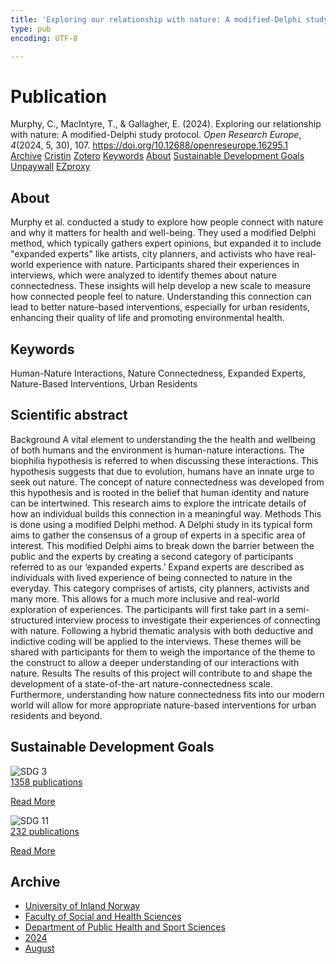 ```yaml
---
title: 'Exploring our relationship with nature: A modified-Delphi study protocol'
type: pub
encoding: UTF-8

---
```

<h1>Publication</h1>
<article id="csl-bib-container-92EQ46IU" class="csl-bib-container">
  <div class="csl-bib-body"> <div class="csl-entry">Murphy, C., MacIntyre, T., &#38; Gallagher, E. (2024). Exploring our relationship with nature: A modified-Delphi study protocol. <i>Open Research Europe</i>, <i>4</i>(2024, 5, 30), 107. <a href="https://doi.org/10.12688/openreseurope.16295.1">https://doi.org/10.12688/openreseurope.16295.1</a></div> </div>
  <div class="csl-bib-buttons">
    <a href="#taxonomy-article-92EQ46IU" alt="archive" class="csl-bib-button">Archive</a>
    <a href="https://app.cristin.no/results/show.jsf?id=2289458" alt="Cristin" class="csl-bib-button">Cristin</a>
    <a href="http://zotero.org/groups/5881554/items/92EQ46IU" alt="Zotero" class="csl-bib-button">Zotero</a>
    <a href="#keywords-article-92EQ46IU" alt="keywords" class="csl-bib-button">Keywords</a>
    <a href="#about-article-92EQ46IU" alt="about_pub" class="csl-bib-button">About</a>
    <a href="#sdg-article-92EQ46IU" alt="sdg" class="csl-bib-button">Sustainable Development Goals</a>
    <a href="https://doi.org/10.12688/openreseurope.16295.1" alt="Unpaywall" class="csl-bib-button">Unpaywall</a>
    <a href="https://doi.org/10.12688/openreseurope.16295.1" alt="EZproxy" class="csl-bib-button">EZproxy</a>
  </div>
  <div id="csl-bib-meta-container-92EQ46IU"></div>
</article>
<div id="csl-bib-meta-92EQ46IU" class="csl-bib-meta">
  <article id="about-article-92EQ46IU" class="about_pub-article">
    <h1>About</h1>
    Murphy et al. conducted a study to explore how people connect with nature and why it matters for health and well-being. They used a modified Delphi method, which typically gathers expert opinions, but expanded it to include "expanded experts" like artists, city planners, and activists who have real-world experience with nature. Participants shared their experiences in interviews, which were analyzed to identify themes about nature connectedness. These insights will help develop a new scale to measure how connected people feel to nature. Understanding this connection can lead to better nature-based interventions, especially for urban residents, enhancing their quality of life and promoting environmental health.
  </article>
  <article id="keywords-article-92EQ46IU" class="keywords-article">
    <h1>Keywords</h1>
    Human-Nature Interactions, Nature Connectedness, Expanded Experts, Nature-Based Interventions, Urban Residents
  </article>
  <article id="abstract-article-92EQ46IU" class="abstract-article">
    <h1>Scientific abstract</h1>
    Background A vital element to understanding the the health and wellbeing of both humans and the environment is human-nature interactions. The biophilia hypothesis is referred to when discussing these interactions. This hypothesis suggests that due to evolution, humans have an innate urge to seek out nature. The concept of nature connectedness was developed from this hypothesis and is rooted in the belief that human identity and nature can be intertwined. This research aims to explore the intricate details of how an individual builds this connection in a meaningful way. Methods This is done using a modified Delphi method. A Delphi study in its typical form aims to gather the consensus of a group of experts in a specific area of interest. This modified Delphi aims to break down the barrier between the public and the experts by creating a second category of participants referred to as our ‘expanded experts.’ Expand experts are described as individuals with lived experience of being connected to nature in the everyday. This category comprises of artists, city planners, activists and many more. This allows for a much more inclusive and real-world exploration of experiences. The participants will first take part in a semi-structured interview process to investigate their experiences of connecting with nature. Following a hybrid thematic analysis with both deductive and indictive coding will be applied to the interviews. These themes will be shared with participants for them to weigh the importance of the theme to the construct to allow a deeper understanding of our interactions with nature. Results The results of this project will contribute to and shape the development of a state-of-the-art nature-connectedness scale. Furthermore, understanding how nature connectedness fits into our modern world will allow for more appropriate nature-based interventions for urban residents and beyond.
  </article>
  <article id="sdg-article-92EQ46IU" class="sdg-article">
    <h1>Sustainable Development Goals</h1>
    <div class="sdg-container"><div id="sdg3" class="sdg">
        <img src="{{< params subfolder >}}images/sdg/sdg03_en.png" class="image" alt="SDG 3">
        <div class="sdg-overlay">
          <a href="{{< params subfolder >}}en/archive/?sdg=3#archive" class="sdg-publication-count"><span>1358</span> publications</a>
          <p><a href="https://sdgs.un.org/goals/goal3" class="sdg-read-more">Read More</a></p>
        </div>
      </div> <div id="sdg11" class="sdg">
        <img src="{{< params subfolder >}}images/sdg/sdg11_en.png" class="image" alt="SDG 11">
        <div class="sdg-overlay">
          <a href="{{< params subfolder >}}en/archive/?sdg=11#archive" class="sdg-publication-count"><span>232</span> publications</a>
          <p><a href="https://sdgs.un.org/goals/goal11" class="sdg-read-more">Read More</a></p>
        </div>
      </div></div>
  </article>
  <article id="taxonomy-article-92EQ46IU" class="taxonomy-article">
    <h1>Archive</h1>
    <ul>
      <li><a href="{{< params subfolder >}}en/archive/?key=3DCRN523">University of Inland Norway</a></li>
      <li><a href="{{< params subfolder >}}en/archive/?key=IDKFS3MX">Faculty of Social and Health Sciences</a></li>
      <li><a href="{{< params subfolder >}}en/archive/?key=FJXE3Z8X">Department of Public Health and Sport Sciences</a></li>
      <li><a href="{{< params subfolder >}}en/archive/?key=DLUBDP8T">2024</a></li>
      <li><a href="{{< params subfolder >}}en/archive/?key=YNVHCBJ4">August</a></li>
    </ul>
  </article>
</div>
